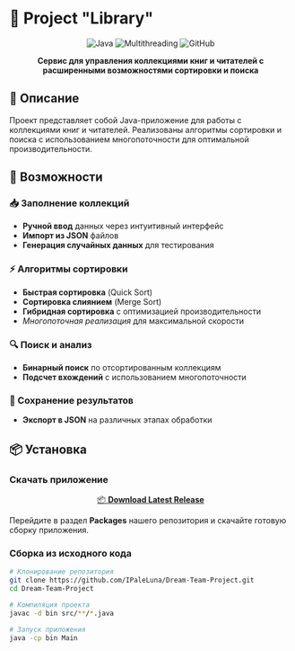 # 💫 Project "Library"

<div align="center">

![Java](https://img.shields.io/badge/Java-17%2B-orange?style=for-the-badge&logo=java)
![Multithreading](https://img.shields.io/badge/Multithreading-✓-blue?style=for-the-badge)
![GitHub](https://img.shields.io/badge/GitHub-Packages-lightgrey?style=for-the-badge&logo=github)

**Сервис для управления коллекциями книг и читателей с расширенными возможностями сортировки и поиска**

</div>

## 📖 Описание

Проект представляет собой Java-приложение для работы с коллекциями книг и читателей. Реализованы алгоритмы сортировки и поиска с использованием многопоточности для оптимальной производительности.

## 🚀 Возможности

### 📥 Заполнение коллекций
- **Ручной ввод** данных через интуитивный интерфейс
- **Импорт из JSON** файлов
- **Генерация случайных данных** для тестирования

### ⚡ Алгоритмы сортировки
- **Быстрая сортировка** (Quick Sort)
- **Сортировка слиянием** (Merge Sort)  
- **Гибридная сортировка** с оптимизацией производительности
- *Многопоточная реализация* для максимальной скорости

### 🔍 Поиск и анализ
- **Бинарный поиск** по отсортированным коллекциям
- **Подсчет вхождений** с использованием многопоточности

### 💾 Сохранение результатов
- **Экспорт в JSON** на различных этапах обработки

## 📦 Установка

### Скачать приложение

<div align="center">

[📦 **Download Latest Release**](https://github.com/IPaleLuna/Dream-Team-Project/packages)

</div>

Перейдите в раздел **Packages** нашего репозитория и скачайте готовую сборку приложения.

### Сборка из исходного кода

```bash
# Клонирование репозитория
git clone https://github.com/IPaleLuna/Dream-Team-Project.git
cd Dream-Team-Project

# Компиляция проекта
javac -d bin src/**/*.java

# Запуск приложения
java -cp bin Main

